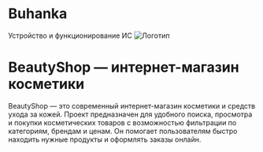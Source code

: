 # Buhanka
Устройство и функционирование ИС
![Логотип](https://octodex.github.com/images/orderedlistocat.png "Логотип GitHub")
# BeautyShop — интернет-магазин косметики


BeautyShop — это современный интернет-магазин косметики и средств ухода за кожей. Проект предназначен для удобного поиска, просмотра и покупки косметических товаров с возможностью фильтрации по категориям, брендам и ценам. Он помогает пользователям быстро находить нужные продукты и оформлять заказы онлайн.